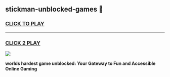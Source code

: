 
## stickman-unblocked-games 👋
<h3>
<a href="https://premium.freeplayer.one?title=stickman-unblocked-games&ref=14F">CLICK TO PLAY</a></h3>
<hr>

<h3>
<a href="https://premium.freeplayer.one?title=stickman-unblocked-games&ref=14F">CLICK 2 PLAY</a>
  
</h3>

<a href="https://premium.freeplayer.one?title=stickman-unblocked-games&ref=12F/"><img src="https://clearcache.store/games.png"></a>


**worlds hardest game unblocked: Your Gateway to Fun and Accessible Online Gaming**
